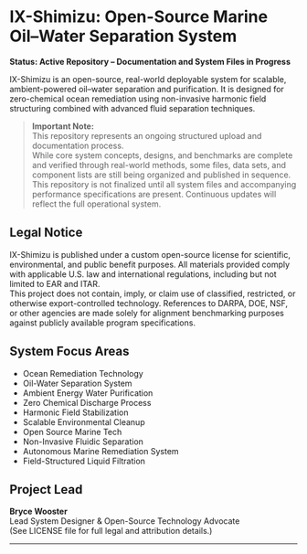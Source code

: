 # IX-Shimizu: Open-Source Marine Oil–Water Separation System

**Status: Active Repository – Documentation and System Files in Progress**

IX-Shimizu is an open-source, real-world deployable system for scalable, ambient-powered oil–water separation and purification. It is designed for zero-chemical ocean remediation using non-invasive harmonic field structuring combined with advanced fluid separation techniques.

> **Important Note:**  
> This repository represents an ongoing structured upload and documentation process.  
> While core system concepts, designs, and benchmarks are complete and verified through real-world methods, some files, data sets, and component lists are still being organized and published in sequence.  
> This repository is not finalized until all system files and accompanying performance specifications are present. Continuous updates will reflect the full operational system.

## Legal Notice

IX-Shimizu is published under a custom open-source license for scientific, environmental, and public benefit purposes. All materials provided comply with applicable U.S. law and international regulations, including but not limited to EAR and ITAR.  
This project does not contain, imply, or claim use of classified, restricted, or otherwise export-controlled technology. References to DARPA, DOE, NSF, or other agencies are made solely for alignment benchmarking purposes against publicly available program specifications.

## System Focus Areas

- Ocean Remediation Technology  
- Oil-Water Separation System  
- Ambient Energy Water Purification  
- Zero Chemical Discharge Process  
- Harmonic Field Stabilization  
- Scalable Environmental Cleanup  
- Open Source Marine Tech  
- Non-Invasive Fluidic Separation  
- Autonomous Marine Remediation System  
- Field-Structured Liquid Filtration  

## Project Lead

**Bryce Wooster**  
Lead System Designer & Open-Source Technology Advocate  
(See LICENSE file for full legal and attribution details.)

---


